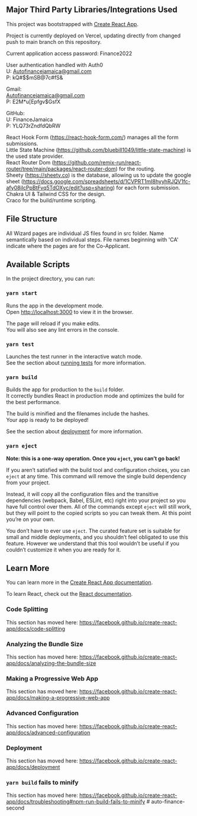 ## Major Third Party Libraries/Integrations Used
This project was bootstrapped with [Create React App](https://github.com/facebook/create-react-app).

Project is currently deployed on Vercel, updating directly from changed push to main branch on this repository.

Current application access password: Finance2022

User authentication handled with Auth0<br />
U: Autofinancejamaica@gmail.com<br />
P: kQ#$$mSB@7c#fS&

Gmail:<br />
Autofinancejamaica@gmail.com<br />
P: E2M*u[Epfgv$GsfX

GitHub:<br />
U: FinanceJamaica<br />
P: YLQ73rZndfdQbRW

React Hook Form (https://react-hook-form.com/) manages all the form submissions. <br />
Little State Machine (https://github.com/bluebill1049/little-state-machine) is the used state provider.<br />
React Router Dom (https://github.com/remix-run/react-router/tree/main/packages/react-router-dom) for the routing.<br />
Sheety (https://sheety.co) is the database, allowing us to update the google sheet (https://docs.google.com/spreadsheets/d/1CVPRT1mI8hyyhRJQV1fc-afy08jIcPpBtFvq5TdOXyc/edit?usp=sharing) for each form submission.<br />
Chakra UI & Tailwind CSS for the design.<br />
Craco for the build/runtime scripting. <br />

## File Structure

All Wizard pages are individual JS files found in src folder. Name semantically based on individual steps. File names beginning with 'CA' indicate where the pages are for the Co-Applicant.

## Available Scripts

In the project directory, you can run:

### `yarn start`

Runs the app in the development mode.<br />
Open [http://localhost:3000](http://localhost:3000) to view it in the browser.

The page will reload if you make edits.<br />
You will also see any lint errors in the console.

### `yarn test`

Launches the test runner in the interactive watch mode.<br />
See the section about [running tests](https://facebook.github.io/create-react-app/docs/running-tests) for more information.

### `yarn build`

Builds the app for production to the `build` folder.<br />
It correctly bundles React in production mode and optimizes the build for the best performance.

The build is minified and the filenames include the hashes.<br />
Your app is ready to be deployed!

See the section about [deployment](https://facebook.github.io/create-react-app/docs/deployment) for more information.

### `yarn eject`

**Note: this is a one-way operation. Once you `eject`, you can’t go back!**

If you aren’t satisfied with the build tool and configuration choices, you can `eject` at any time. This command will remove the single build dependency from your project.

Instead, it will copy all the configuration files and the transitive dependencies (webpack, Babel, ESLint, etc) right into your project so you have full control over them. All of the commands except `eject` will still work, but they will point to the copied scripts so you can tweak them. At this point you’re on your own.

You don’t have to ever use `eject`. The curated feature set is suitable for small and middle deployments, and you shouldn’t feel obligated to use this feature. However we understand that this tool wouldn’t be useful if you couldn’t customize it when you are ready for it.

## Learn More

You can learn more in the [Create React App documentation](https://facebook.github.io/create-react-app/docs/getting-started).

To learn React, check out the [React documentation](https://reactjs.org/).

### Code Splitting

This section has moved here: https://facebook.github.io/create-react-app/docs/code-splitting

### Analyzing the Bundle Size

This section has moved here: https://facebook.github.io/create-react-app/docs/analyzing-the-bundle-size

### Making a Progressive Web App

This section has moved here: https://facebook.github.io/create-react-app/docs/making-a-progressive-web-app

### Advanced Configuration

This section has moved here: https://facebook.github.io/create-react-app/docs/advanced-configuration

### Deployment

This section has moved here: https://facebook.github.io/create-react-app/docs/deployment

### `yarn build` fails to minify

This section has moved here: https://facebook.github.io/create-react-app/docs/troubleshooting#npm-run-build-fails-to-minify
#   a u t o - f i n a n c e - s e c o n d  
 